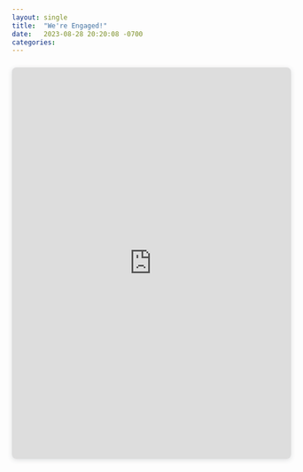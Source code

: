 ```yaml
---
layout: single
title:  "We're Engaged!"
date:   2023-08-28 20:20:08 -0700
categories:
---
```


<div style="position: relative; width: 100%; height: 0; padding-top: 140.0000%;
 padding-bottom: 0; box-shadow: 0 2px 8px 0 rgba(63,69,81,0.16); margin-top: 1.6em; margin-bottom: 0.9em; overflow: hidden;
 border-radius: 8px; will-change: transform;">
  <iframe loading="lazy" style="position: absolute; width: 100%; height: 100%; top: 0; left: 0; border: none; padding: 0;margin: 0;"
    src="https:&#x2F;&#x2F;www.canva.com&#x2F;design&#x2F;DAFs4kulBTY&#x2F;view?embed" allowfullscreen="allowfullscreen" allow="fullscreen">
  </iframe>
</div>
<a href="https:&#x2F;&#x2F;www.canva.com&#x2F;design&#x2F;DAFs4kulBTY&#x2F;view?utm_content=DAFs4kulBTY&amp;utm_campaign=designshare&amp;utm_medium=embeds&amp;utm_source=link" target="_blank" rel="noopener"></a>